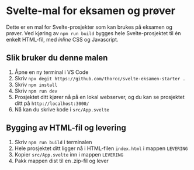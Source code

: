 # Svelte-mal for eksamen og prøver

Dette er en mal for Svelte-prosjekter som kan brukes på eksamen og prøver.
Ved kjøring av `npm run build` bygges hele Svelte-prosjektet til én enkelt HTML-fil, med *inline* CSS og Javascript.

## Slik bruker du denne malen

1. Åpne en ny terminal i VS Code
2. Skriv `npx degit https://github.com/thorcc/svelte-eksamen-starter .`
3. Skriv `npm install`
4. Skriv `npm run dev`
5. Prosjektet ditt kjører nå på en lokal webserver, og du kan se prosjektet ditt på `http://localhost:3000/`
6. Nå kan du skrive kode i `src/App.svelte`

## Bygging av HTML-fil og levering

1. Skriv `npm run build` i terminalen
2. Hele prosjektet ditt ligger nå i HTML-filen `index.html` i mappen `LEVERING`
3. Kopier `src/App.svelte` inn i mappen `LEVERING`
4. Pakk mappen dist til en .zip-fil og lever 
